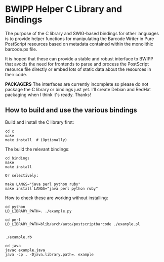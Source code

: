 BWIPP Helper C Library and Bindings
===================================

The purpose of the C library and SWIG-based bindings for other languages is to
provide helper functions for manipulating the Barcode Writer in Pure PostScript
resources based on metadata contained within the monolithic barcode.ps file.

It is hoped that these can provide a stable and robust interface to BWIPP that
avoids the need for frontends to parse and process the PostScript resource file
directly or embed lots of static data about the resources in their code.

**PACKAGERS** The interfaces are currently incomplete so please do not package
the C library or bindings just yet. I'll create Debian and RedHat packaging
when I think it's ready. Thanks!


How to build and use the various bindings
-----------------------------------------

Build and install the C library first:

```
cd c
make
make install  # (Optionally)
```

The build the relevant bindings:

```
cd bindings
make
make install

Or selectively:

make LANGS="java perl python ruby"
make install LANGS="java perl python ruby"
```

How to check these are working without installing:

```
cd python
LD_LIBRARY_PATH=. ./example.py
```

```
cd perl
LD_LIBRARY_PATH=blib/arch/auto/postscriptbarcode ./example.pl
```

```

./example.rb
```

```
cd java
javac example.java
java -cp . -Djava.library.path=. example
```

